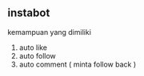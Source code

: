 ## instabot

kemampuan yang dimiliki
1. auto like
2. auto follow
3. auto comment ( minta follow back )
